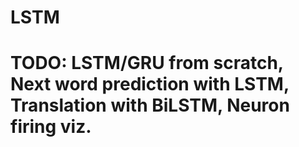 # LSTM

# TODO: LSTM/GRU from scratch, Next word prediction with LSTM, Translation with BiLSTM, Neuron firing viz.